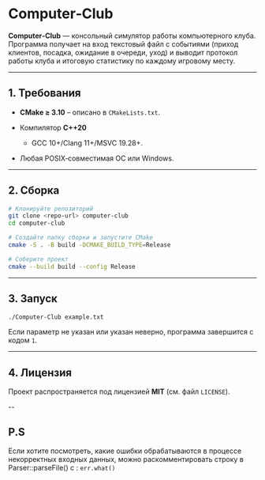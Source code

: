 # Computer‑Club

**Computer‑Club** — консольный симулятор работы компьютерного клуба.  Программа получает на вход текстовый файл с событиями (приход клиентов, посадка, ожидание в очереди, уход) и выводит протокол работы клуба и итоговую статистику по каждому игровому месту.

---

<a name="requirements"></a>

## 1. Требования

* **CMake ≥ 3.10** – описано в `CMakeLists.txt`.
* Компилятор **C++20**

  * GCC 10+/Clang 11+/MSVC 19.28+.
* Любая POSIX‑совместимая ОС или Windows.

---

<a name="build"></a>

## 2. Сборка

```bash
# Клонируйте репозиторий
git clone <repo‑url> computer‑club
cd computer‑club

# Создайте папку сборки и запустите CMake
cmake -S . -B build -DCMAKE_BUILD_TYPE=Release

# Соберите проект
cmake --build build --config Release
```

---

<a name="run"></a>

## 3. Запуск

```bash
./Computer-Club example.txt
```

Если параметр не указан или указан неверно, программа завершится с кодом `1`.

---

## 4. Лицензия

Проект распространяется под лицензией **MIT** (см. файл `LICENSE`).

--

## P.S

Если хотите посмотреть, какие ошибки обрабатываются в процессе некорректных входных данных, можно раскомментировать строку в Parser::parseFile() с : ```err.what()```